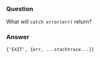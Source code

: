 ### Question
What will `catch error(err)` return?


### Answer
` {'EXIT', {err, ...stacktrace...}} `


